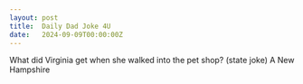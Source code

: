 ```yaml
---
layout: post
title:  Daily Dad Joke 4U
date:   2024-09-09T00:00:00Z
---
```

What did Virginia get when she walked into the pet shop? (state joke) A New Hampshire
